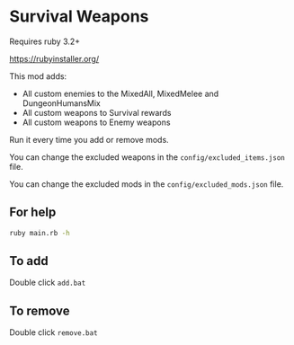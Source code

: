 # Survival Weapons
Requires ruby 3.2+

https://rubyinstaller.org/

This mod adds:
- All custom enemies to the MixedAll, MixedMelee and DungeonHumansMix
- All custom weapons to Survival rewards
- All custom weapons to Enemy weapons

Run it every time you add or remove mods.

You can change the excluded weapons in the `config/excluded_items.json` file.

You can change the excluded mods in the `config/excluded_mods.json` file.

## For help
```bash
ruby main.rb -h
```

## To add
Double click `add.bat`

## To remove
Double click `remove.bat`
